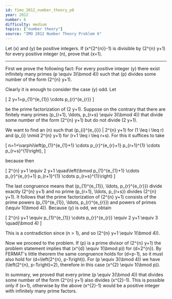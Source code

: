 ```yaml
---
id: fimo_2012_number_theory_p6
year: 2012
number: 6
difficulty: medium
topics: ["number theory"]
source: "IMO 2012 Number Theory Problem 6"
---
```


Let \(x\) and \(y\) be positive integers. If \(x^{2^{n}}-1\) is divisible by \(2^{n} y+1\) for every positive integer \(n\), prove that \(x=1\).

---
First we prove the following fact: For every positive integer \(y\) there exist infinitely many primes \(p \equiv 3(\bmod 4)\) such that \(p\) divides some number of the form \(2^{n} y+1\).

Clearly it is enough to consider the case \(y\) odd. Let

\[
2 y+1=p_{1}^{e_{1}} \cdots p_{r}^{e_{r}}
\]

be the prime factorization of \(2 y+1\). Suppose on the contrary that there are finitely many primes \(p_{r+1}, \ldots, p_{r+s} \equiv 3(\bmod 4)\) that divide some number of the form \(2^{n} y+1\) but do not divide \(2 y+1\).

We want to find an \(n\) such that \(p_{i}^{e_{i}} \| 2^{n} y+1\) for \(1 \leq i \leq r\) and \(p_{i} \nmid 2^{n} y+1\) for \(r+1 \leq i \leq r+s\). For this it suffices to take

\[
n=1+\varphi\left(p_{1}^{e_{1}+1} \cdots p_{r}^{e_{r}+1} p_{r+1}^{1} \cdots p_{r+s}^{1}\right),
\]

because then

\[
2^{n} y+1 \equiv 2 y+1 \quad\left(\bmod p_{1}^{e_{1}+1} \cdots p_{r}^{e_{r}+1} p_{r+1}^{1} \cdots p_{r+s}^{1}\right)
\]

The last congruence means that \(p_{1}^{e_{1}}, \ldots, p_{r}^{e_{r}}\) divide exactly \(2^{n} y+1\) and no prime \(p_{r+1}, \ldots, p_{r+s}\) divides \(2^{n} y+1\). It follows that the prime factorization of \(2^{n} y+1\) consists of the prime powers \(p_{1}^{e_{1}}, \ldots, p_{r}^{e_{r}}\) and powers of primes \(\equiv 1(\bmod 4)\). Because \(y\) is odd, we obtain

\[
2^{n} y+1 \equiv p_{1}^{e_{1}} \cdots p_{r}^{e_{r}} \equiv 2 y+1 \equiv 3 \quad(\bmod 4)
\]

This is a contradiction since \(n > 1\), and so \(2^{n} y+1 \equiv 1(\bmod 4)\).

Now we proceed to the problem. If \(p\) is a prime divisor of \(2^{n} y+1\) the problem statement implies that \(x^{d} \equiv 1(\bmod p)\) for \(d=2^{n}\). By FERMAT's little theorem the same congruence holds for \(d=p-1\), so it must also hold for \(d=\left(2^{n}, p-1\right)\). For \(p \equiv 3(\bmod 4)\) we have \(\left(2^{n}, p-1\right)=2\), therefore in this case \(x^{2} \equiv 1(\bmod p)\).

In summary, we proved that every prime \(p \equiv 3(\bmod 4)\) that divides some number of the form \(2^{n} y+1\) also divides \(x^{2}-1\). This is possible only if \(x=1\), otherwise by the above \(x^{2}-1\) would be a positive integer with infinitely many prime factors.
